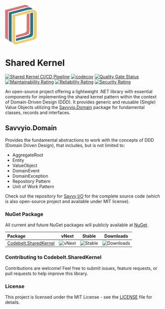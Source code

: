 ![Shared Kernel](.nuget/Codebelt.SharedKernel/icon.png)

# Shared Kernel

[![Shared Kernel CI/CD Pipeline](https://github.com/codebeltnet/shared-kernel/actions/workflows/pipelines.yml/badge.svg)](https://github.com/codebeltnet/shared-kernel/actions/workflows/pipelines.yml) [![codecov](https://codecov.io/gh/codebeltnet/shared-kernel/graph/badge.svg?token=xdDAkBq1s3)](https://codecov.io/gh/codebeltnet/shared-kernel) [![Quality Gate Status](https://sonarcloud.io/api/project_badges/measure?project=sharedkernel&metric=alert_status)](https://sonarcloud.io/dashboard?id=sharedkernel) [![Maintainability Rating](https://sonarcloud.io/api/project_badges/measure?project=sharedkernel&metric=sqale_rating)](https://sonarcloud.io/dashboard?id=sharedkernel) [![Reliability Rating](https://sonarcloud.io/api/project_badges/measure?project=sharedkernel&metric=reliability_rating)](https://sonarcloud.io/dashboard?id=sharedkernel) [![Security Rating](https://sonarcloud.io/api/project_badges/measure?project=sharedkernel&metric=security_rating)](https://sonarcloud.io/dashboard?id=sharedkernel)

An open-source project offering a lightweight .NET library with essential components for implementing the shared kernel pattern within the context of Domain-Driven Design (DDD). It provides generic and reusable (Single) Value Objects utilizing the [Savvyio.Domain](https://www.nuget.org/packages/Savvyio.Domain) package for fundamental classes, records and interfaces.

## Savvyio.Domain

Provides the fundamental abstractions to work with the concepts of DDD (Domain Driven Design), that includes, but is not limited to:

- AggregateRoot
- Entity
- ValueObject
- DomainEvent
- DomainException
- Repository Pattern
- Unit of Work Pattern

Check out the repository for [Savvy I/O](https://github.com/codebeltnet/savvyio) for the complete source code (which is also open-source project and available under MIT license).

### NuGet Package

All current and future NuGet packages will publicly available at [NuGet](https://www.nuget.org/).

|Package|vNext|Stable|Downloads|
|:--|:-:|:-:|:-:|
| [Codebelt.SharedKernel](https://www.nuget.org/packages/Codebelt.SharedKernel/) | ![vNext](https://img.shields.io/nuget/vpre/Codebelt.SharedKernel?logo=nuget) | ![Stable](https://img.shields.io/nuget/v/Codebelt.SharedKernel?logo=nuget) | ![Downloads](https://img.shields.io/nuget/dt/Codebelt.SharedKernel?color=blueviolet&logo=nuget) |

### Contributing to Codebelt.SharedKernel
Contributions are welcome! 
Feel free to submit issues, feature requests, or pull requests to help improve this library.

### License
This project is licensed under the MIT License - see the [LICENSE](LICENSE.md) file for details.

